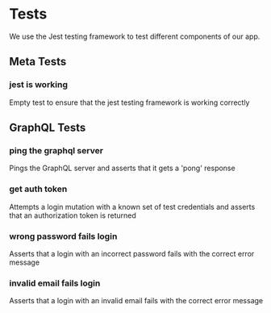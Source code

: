 # Tests

We use the Jest testing framework to test different components of our app.

## Meta Tests

### jest is working
Empty test to ensure that the jest testing framework is working correctly

## GraphQL Tests

### ping the graphql server
Pings the GraphQL server and asserts that it gets a 'pong' response

### get auth token
Attempts a login mutation with a known set of test credentials and asserts
that an authorization token is returned

### wrong password fails login
Asserts that a login with an incorrect password fails with the correct 
error message

### invalid email fails login
Asserts that a login with an invalid email fails with the correct error
message